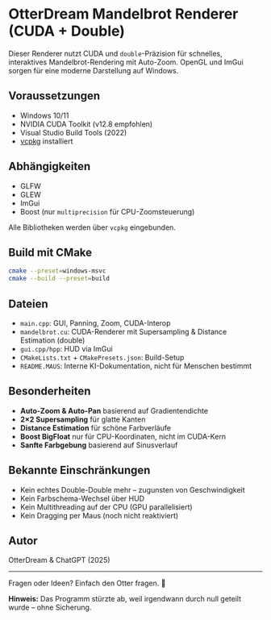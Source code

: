 # OtterDream Mandelbrot Renderer (CUDA + Double)

Dieser Renderer nutzt CUDA und `double`-Präzision für schnelles, interaktives Mandelbrot-Rendering mit Auto-Zoom. OpenGL und ImGui sorgen für eine moderne Darstellung auf Windows.

## Voraussetzungen

- Windows 10/11
- NVIDIA CUDA Toolkit (v12.8 empfohlen)
- Visual Studio Build Tools (2022)
- [vcpkg](https://github.com/microsoft/vcpkg) installiert

## Abhängigkeiten

- GLFW
- GLEW
- ImGui
- Boost (nur `multiprecision` für CPU-Zoomsteuerung)

Alle Bibliotheken werden über `vcpkg` eingebunden.

## Build mit CMake

```bash
cmake --preset=windows-msvc
cmake --build --preset=build
```

## Dateien

- `main.cpp`: GUI, Panning, Zoom, CUDA-Interop
- `mandelbrot.cu`: CUDA-Renderer mit Supersampling & Distance Estimation (double)
- `gui.cpp/hpp`: HUD via ImGui
- `CMakeLists.txt` + `CMakePresets.json`: Build-Setup
- `README.MAUS`: Interne KI-Dokumentation, nicht für Menschen bestimmt

## Besonderheiten

- **Auto-Zoom & Auto-Pan** basierend auf Gradientendichte
- **2×2 Supersampling** für glatte Kanten
- **Distance Estimation** für schöne Farbverläufe
- **Boost BigFloat** nur für CPU-Koordinaten, nicht im CUDA-Kern
- **Sanfte Farbgebung** basierend auf Sinusverlauf

## Bekannte Einschränkungen

- Kein echtes Double-Double mehr – zugunsten von Geschwindigkeit
- Kein Farbschema-Wechsel über HUD
- Kein Multithreading auf der CPU (GPU parallelisiert)
- Kein Dragging per Maus (noch nicht reaktiviert)

## Autor

OtterDream & ChatGPT (2025)

---

Fragen oder Ideen? Einfach den Otter fragen. 🦦


**Hinweis:** Das Programm stürzte ab, weil irgendwann durch null geteilt wurde – ohne Sicherung.